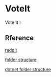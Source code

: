 # VoteIt
Vote It !

## Rference
[reddit](https://zh.wikipedia.org/wiki/Reddit)

[folder structure](https://stackoverflow.com/questions/446017/popular-folder-structure-for-build)

[dotnet folder structure](https://github.com/dotnet/project-system)